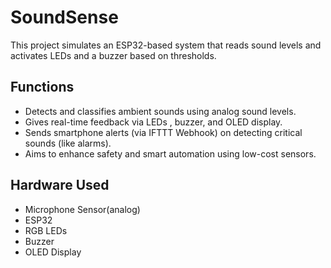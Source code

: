 # SoundSense
This project simulates an ESP32-based system that reads sound levels and activates LEDs and a buzzer based on thresholds.
## Functions
- Detects and classifies ambient sounds using analog sound levels.
- Gives real-time feedback via LEDs , buzzer, and OLED display.
- Sends smartphone alerts (via IFTTT Webhook) on detecting critical sounds (like alarms).
- Aims to enhance safety and smart automation using low-cost sensors.
## Hardware Used
- Microphone Sensor(analog)
- ESP32
- RGB LEDs
- Buzzer
- OLED Display






